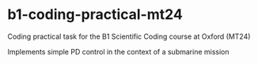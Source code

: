 # b1-coding-practical-mt24
Coding practical task for the B1 Scientific Coding course at Oxford (MT24)

Implements simple PD control in the context of a submarine mission